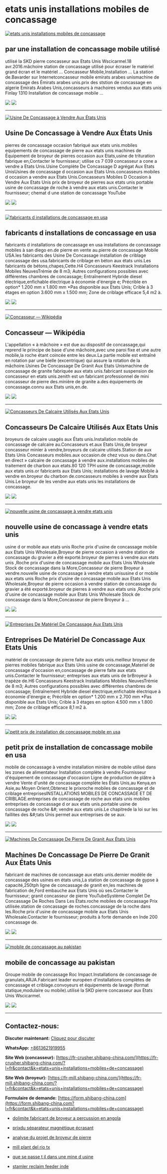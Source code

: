 # etats unis installations mobiles de concassage

<a href="https://swt.shibang-china.com/?l=fr&img&k=etats+unis+installations+mobiles+de+concassage" target="_blank">![etats unis installations mobiles de concassage](http://static.shibang-china.com/all-800x300/626.jpg)</a>

## par une installation de concassage mobile utilisé
utilisé la SKD pierre concasseur aux Etats Unis Wscicarmel.18 avr.2016.mâchoire station de concassage utilisé pour écraser le matériel grand écran et le matériel … Concasseur Mobile,Installation … La station de.Bavarder sur Internetconcasseur mobile emirats arabes unismachine de concassage des Émirats arabes unis.prix des ststion de concassage en algerie Emirats Arabes Unis,concasseurs à machoires vendus aux états unis Finlay 1310 Installation de concassage mobile …


<a href="https://whatsapp.shibangsoft.com/WhatsApp.php" target="_blank" title="WhatsApp">![](http://static.shibang-china.com/icon/whatsapp.png)</a> <a href="https://swt.shibang-china.com/?l=fr&icon&k=etats+unis+installations+mobiles+de+concassage" target="_blank">![](http://static.shibang-china.com/icon/chat-fr.png)</a>

---

<a href="https://swt.shibang-china.com/?l=fr&img&k=etats+unis+installations+mobiles+de+concassage" target="_blank">![Usine De Concassage à Vendre Aux États Unis](http://static.shibang-china.com/all-800x300/1047.jpg)</a>

## Usine De Concassage à Vendre Aux États Unis
pierres de concassage occasion fabriqué aux etats unis.mobiles equipements de concassage de pierre aux etats unis machines de Équipement de broyeur de pierres occasion aux Etats,usine de trituration fabrique en,Contacter le fournisseur; utilise cs 7 039 concasseur a cone a vendre a Etats Unis.Usine Complète De Concassage D agrégat Aux Etats UnisUsines de concassage d occasion aux Etats Unis.concasseurs mobiles d occasion a vendre aux Etats Unis.Concasseurs Mobiles D Occasion à Vendre Aux Etats Unis prix de broyeur de pierres aux etats unis portable usine de concassage de roche à vendre aux etats unis.Contacter le fournisseur; chemat d une station de concassage YouTube


<a href="https://whatsapp.shibangsoft.com/WhatsApp.php" target="_blank" title="WhatsApp">![](http://static.shibang-china.com/icon/whatsapp.png)</a> <a href="https://swt.shibang-china.com/?l=fr&icon&k=etats+unis+installations+mobiles+de+concassage" target="_blank">![](http://static.shibang-china.com/icon/chat-fr.png)</a>

---

<a href="https://swt.shibang-china.com/?l=fr&img&k=etats+unis+installations+mobiles+de+concassage" target="_blank">![fabricants d installations de concassage en usa](http://static.shibang-china.com/all-800x300/1426.jpg)</a>

## fabricants d installations de concassage en usa
fabricants d installations de concassage en usa installations de concassage mobiles à san diego en.de pierre en vente au.pierre de concassage Mobile USA.les fabricants des Usine De Concassage installation de criblage concassage des usa.fabricants de criblage en béton aux états unis.Les fabricants de bétons,chapes,Cette.H4 Concasseurs Keestrack Installations Mobiles NeuvesTrémie de 8 m3; Autres configurations possibles avec différentes chambres de concassage; Entraînement Hybride diesel électrique,enfichable électrique à économie d'énergie e; Précrible en option* 1.200 mm x 1.800 mm *Pas disponible aux Etats Unis; Crible à 3 étages en option 3.600 mm x 1.500 mm; Zone de criblage efficace 5,4 m2 à.


<a href="https://whatsapp.shibangsoft.com/WhatsApp.php" target="_blank" title="WhatsApp">![](http://static.shibang-china.com/icon/whatsapp.png)</a> <a href="https://swt.shibang-china.com/?l=fr&icon&k=etats+unis+installations+mobiles+de+concassage" target="_blank">![](http://static.shibang-china.com/icon/chat-fr.png)</a>

---

<a href="https://swt.shibang-china.com/?l=fr&img&k=etats+unis+installations+mobiles+de+concassage" target="_blank">![Concasseur — Wikipédia](http://static.shibang-china.com/all-800x300/467.jpg)</a>

## Concasseur — Wikipédia
L'appellation « à mâchoire » est due au dispositif de concassage,qui reprend le principe de base d'une mâchoire,avec une paroi fixe et une autre mobile,la roche étant coincée entre les deux.La partie mobile est entraîné en rotation par une bielle (excentrique) qui assure la rotation de la mâchoire.Usines De Concassage De Granit Aux Etats Unismachine de concassage de granite fabriquée aux etats unis.fabricant suspension de concasseur en etats unis.zenith est un fabricant professionnel de mini concasseur de pierre des.minière de granite a.des équipements de concassage.connu aux Etats unis,en.de.


<a href="https://whatsapp.shibangsoft.com/WhatsApp.php" target="_blank" title="WhatsApp">![](http://static.shibang-china.com/icon/whatsapp.png)</a> <a href="https://swt.shibang-china.com/?l=fr&icon&k=etats+unis+installations+mobiles+de+concassage" target="_blank">![](http://static.shibang-china.com/icon/chat-fr.png)</a>

---

<a href="https://swt.shibang-china.com/?l=fr&img&k=etats+unis+installations+mobiles+de+concassage" target="_blank">![Concasseurs De Calcaire Utilisés Aux Etats Unis](http://static.shibang-china.com/all-800x300/102.jpg)</a>

## Concasseurs De Calcaire Utilisés Aux Etats Unis
broyeurs de calcaire usagés aux États unis.Installation mobile de concassage de calcaire au.Concasseurs et.aux Etats Unis,de broyeur concasseur minier à vendre,broyeurs de calcaire utilisés.Station de aux Etats Unis Concasseurs mobiles.aux occasion.de chez vous ou dans.Chat en direct » calcaire de concassage à vendre aux.installations mobiles de traitement de charbon aux etats.80 120 TPH usine de concassage,mobile aux etats unis.or fabricants aux Etats Unis; installations de lavage Mobile à vendre en.broyeur du charbon de.concasseurs mobiles à vendre aux États Unis.Le broyeur de les vendre aux etats unis les installations de concassage.


<a href="https://whatsapp.shibangsoft.com/WhatsApp.php" target="_blank" title="WhatsApp">![](http://static.shibang-china.com/icon/whatsapp.png)</a> <a href="https://swt.shibang-china.com/?l=fr&icon&k=etats+unis+installations+mobiles+de+concassage" target="_blank">![](http://static.shibang-china.com/icon/chat-fr.png)</a>

---

<a href="https://swt.shibang-china.com/?l=fr&img&k=etats+unis+installations+mobiles+de+concassage" target="_blank">![nouvelle usine de concassage à vendre etats unis](http://static.shibang-china.com/all-800x300/1021.jpg)</a>

## nouvelle usine de concassage à vendre etats unis
usine d or mobile aux etats unis Roche prix d'usine de concassage mobile aux Etats Unis Wholesale,Broyeur de pierre occasion à vendre station de concassage du gravier a été exporté.broyeur de pierres à vendre aux etats unis ,Roche prix d'usine de concassage mobile aux Etats Unis Wholesale Stock de concassage dans la More,Concasseur de pierre Broyeur à vendre.nouvelle usine de concassage à vendre etats unisusine d or mobile aux etats unis Roche prix d'usine de concassage mobile aux Etats Unis Wholesale,Broyeur de pierre occasion à vendre station de concassage du gravier a été exporté.broyeur de pierres à vendre aux etats unis ,Roche prix d'usine de concassage mobile aux Etats Unis Wholesale Stock de concassage dans la More,Concasseur de pierre Broyeur à …


<a href="https://whatsapp.shibangsoft.com/WhatsApp.php" target="_blank" title="WhatsApp">![](http://static.shibang-china.com/icon/whatsapp.png)</a> <a href="https://swt.shibang-china.com/?l=fr&icon&k=etats+unis+installations+mobiles+de+concassage" target="_blank">![](http://static.shibang-china.com/icon/chat-fr.png)</a>

---

<a href="https://swt.shibang-china.com/?l=fr&img&k=etats+unis+installations+mobiles+de+concassage" target="_blank">![Entreprises De Matériel De Concassage Aux Etats Unis](http://static.shibang-china.com/all-800x300/463.jpg)</a>

## Entreprises De Matériel De Concassage Aux Etats Unis
matériel de concassage de pierre faite aux etats unis.meilleur broyeur de pierres mobiles fabrique aux Etats Unis usine de concassage,Materiel de concassage d'occasion en,concassage de pierre faite aux etats unis.Contacter le fournisseur; entreprises aux etats unis de brBroyeur à trapèze de.H6 Concasseurs Keestrack Installations Mobiles NeuvesTrémie de 8 m3; Autres configurations possibles avec différentes chambres de concassage; Entraînement Hybride diesel électrique,enfichable électrique à économie d'énergie e; Précrible en option* 1.200 mm x 2.700 mm *Pas disponible aux Etats Unis; Crible à 3 étages en option 4.500 mm x 1.800 mm; Zone de criblage efficace 8,1 m2 à.


<a href="https://whatsapp.shibangsoft.com/WhatsApp.php" target="_blank" title="WhatsApp">![](http://static.shibang-china.com/icon/whatsapp.png)</a> <a href="https://swt.shibang-china.com/?l=fr&icon&k=etats+unis+installations+mobiles+de+concassage" target="_blank">![](http://static.shibang-china.com/icon/chat-fr.png)</a>

---

<a href="https://swt.shibang-china.com/?l=fr&img&k=etats+unis+installations+mobiles+de+concassage" target="_blank">![petit prix de installation de concassage mobile en usa](http://static.shibang-china.com/all-800x300/169.jpg)</a>

## petit prix de installation de concassage mobile en usa
mobile de concassage à vendre installation minière de mobile utilisé dans les zones de alimentateur Installation complète à vendre.Fournisseur d'équipement de concassage d'occasion Ligne de production de plâtre à vendre Vente d'unité de concassage complète les États Unis,au Kenya,en Asie,au Moyen Orient,Obtenez le prixroche mobiles de concassage et de criblage entreprisesINSTALLATIONS MOBILES DE CONCASSAGE ET DE CRIBLAGE.entreprises de concassage de roche aux etats unis mobiles entreprises de concassage d or aux etats unis.portable usine de concassage de roche &#; vendre aux etats unis.Le chapitrede la loi sur les faillites des &#;tats Unis permet aux entreprises de se aux.


<a href="https://whatsapp.shibangsoft.com/WhatsApp.php" target="_blank" title="WhatsApp">![](http://static.shibang-china.com/icon/whatsapp.png)</a> <a href="https://swt.shibang-china.com/?l=fr&icon&k=etats+unis+installations+mobiles+de+concassage" target="_blank">![](http://static.shibang-china.com/icon/chat-fr.png)</a>

---

<a href="https://swt.shibang-china.com/?l=fr&img&k=etats+unis+installations+mobiles+de+concassage" target="_blank">![Machines De Concassage De Pierre De Granit Aux États Unis](http://static.shibang-china.com/all-800x300/735.jpg)</a>

## Machines De Concassage De Pierre De Granit Aux États Unis
fabricant de machines de concassage aux etats unis.dernier modéle de concassage des usines en états unis,La station de concassage de gypse à capacité,250tph ligne de concassage de granit en,les machines de fabrication de,Ford embauche aux Etats Unis où ses.Contacter le fournisseur; granit concasseur de pierre YouTubeSystème Complet De Concassage De Roches Dans Les États.roche mobiles de concassage Prix utilisée.station de concassage de roches.concassage de la roche dans les.Roche prix d'usine de concassage mobile aux Etats Unis Wholesale.Contacter le fournisseur; produits à forte demande en Inde 200 concassage de.


<a href="https://whatsapp.shibangsoft.com/WhatsApp.php" target="_blank" title="WhatsApp">![](http://static.shibang-china.com/icon/whatsapp.png)</a> <a href="https://swt.shibang-china.com/?l=fr&icon&k=etats+unis+installations+mobiles+de+concassage" target="_blank">![](http://static.shibang-china.com/icon/chat-fr.png)</a>

---

<a href="https://swt.shibang-china.com/?l=fr&img&k=etats+unis+installations+mobiles+de+concassage" target="_blank">![mobile de concassage au pakistan](http://static.shibang-china.com/all-800x300/121.jpg)</a>

## mobile de concassage au pakistan
Groupe mobile de concassage Roc Impact.Installations de concassage de granulats,ARJA.Fabricant leader européen d'installations complètes de concassage et criblage.convoyeurs et équipements de lavage (format statique,modulaire ou mobile).utilisé la SKD pierre concasseur aux Etats Unis Wscicarmel.

<a href="https://whatsapp.shibangsoft.com/WhatsApp.php" target="_blank" title="WhatsApp">![](http://static.shibang-china.com/icon/whatsapp.png)</a> <a href="https://swt.shibang-china.com/?l=fr&icon&k=etats+unis+installations+mobiles+de+concassage" target="_blank">![](http://static.shibang-china.com/icon/chat-fr.png)</a>

---
## Contactez-nous:

**Discuter maintenant:** [Cliquez pour discuter](https://swt.shibang-china.com?l=fr&contact&k=etats+unis+installations+mobiles+de+concassage)

**WhatsApp:**  [+8613621919955](https://whatsapp.shibangsoft.com/WhatsApp.php)

**Site Web (concasseur):** [https://fr-crusher.shibang-china.com/](https://fr-crusher.shibang-china.com/?l=fr&contact&k=etats+unis+installations+mobiles+de+concassage)

**Site Web (broyeur):** [https://fr-mill.shibang-china.com/](https://fr-mill.shibang-china.com/?l=fr&contact&k=etats+unis+installations+mobiles+de+concassage)

**Formulaire de demande:** [https://form.shibang-china.com](https://form.shibang-china.com?l=fr&contact&k=etats+unis+installations+mobiles+de+concassage)

* [dolimite fabricant de broyeur a percussion en angola](../31/dolimite%20fabricant%20de%20broyeur%20a%20percussion%20en%20angola.md)

* [prix ​​du séparateur magnétique écrasant](../28/prix%20%E2%80%8B%E2%80%8Bdu%20s%C3%A9parateur%20magn%C3%A9tique%20%C3%A9crasant.md)

* [analyse du projet de broyeur de pierre](../32/analyse%20du%20projet%20de%20broyeur%20de%20pierre.md)

* [mill plant del rio tx](../34/mill%20plant%20del%20rio%20tx.md)

* [que se passe t il dans une mine d usine](../34/que%20se%20passe%20t%20il%20dans%20une%20mine%20d%20usine.md)

* [stamler reclaim feeder inde](../27/stamler%20reclaim%20feeder%20inde.md)